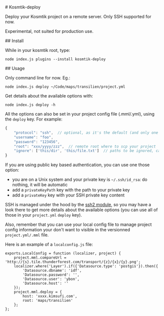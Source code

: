 # Kosmtik-deploy

Deploy your Kosmtik project on a remote server. Only SSH supported for now.

Experimental, not suited for production use.


## Install

While in your kosmtik root, type:

`node index.js plugins --install kosmtik-deploy`

## Usage

Only command line for now. Eg.:
```
node index.js deploy ~/Code/maps/transilien/project.yml
```

Get details about the available options with:
```
node index.js deploy -h
```

All the options can also be set in your project config file (.mml/.yml),
using the `deploy` key. For example:

```javascript
{
    "protocol": "ssh",  // optional, as it's the default (and only one supported)
    "username": "foo",
    "password": "123456",
    "root": "xxx/yyyy/zzz",  // remote root where to scp your project
    "ignore": ['this/dir', 'this/file.txt']  // paths to be ignored, can be regex
}
```

If you are using public key based authentication, you can use one those option:
- you are on a Unix system and your private key is `~/.ssh/id_rsa`: do nothing, it will be automatic
- add a `privateKeyPath` key with the path to your private key
- add a `privateKey` key with your SSH private key content

SSH is managed under the hood by the [ssh2 module](https://github.com/mscdex/ssh2), so you may
have a look there to get more details about the available options (you can use all of those in your
`project.yml` `deploy` key).

Also, remember that you can use your local config file to manage project config information your don't
want to visible in the versionned `project.yml/.mml` file.

Here is an example of a `localconfig.js` file:
```
exports.LocalConfig = function (localizer, project) {
    project.mml.compareUrl = 'http://{s}.tile.thunderforest.com/transport/{z}/{x}/{y}.png';
    localizer.where('Layer').if({'Datasource.type': 'postgis'}).then({
        'Datasource.dbname': 'idf',
        'Datasource.password': '',
        'Datasource.user': 'ybon',
        'Datasource.host': ''
    });
    project.mml.deploy = {
        host: 'xxxx.kimsufi.com',
        root: 'maps/transilien'
    };
};

```

